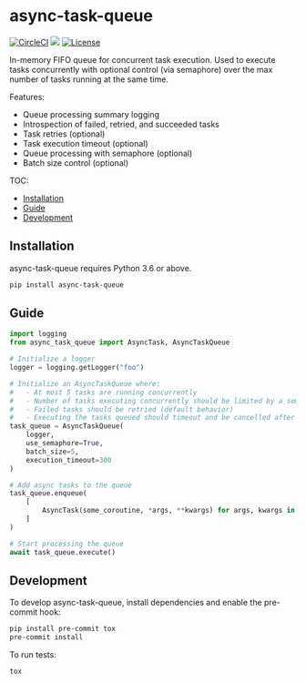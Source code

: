 # async-task-queue

[![CircleCI](https://circleci.com/gh/NarrativeScience/async-task-queue/tree/master.svg?style=shield)](https://circleci.com/gh/NarrativeScience/async-task-queue/tree/master) [![](https://img.shields.io/pypi/v/async-task-queue.svg)](https://pypi.org/pypi/async-task-queue/) [![License](https://img.shields.io/badge/License-BSD%203--Clause-blue.svg)](https://opensource.org/licenses/BSD-3-Clause)

In-memory FIFO queue for concurrent task execution. Used to execute tasks concurrently with optional control (via semaphore) over the max number of tasks running at the same time.

Features:

- Queue processing summary logging
- Introspection of failed, retried, and succeeded tasks
- Task retries (optional)
- Task execution timeout (optional)
- Queue processing with semaphore (optional)
- Batch size control (optional)

TOC:

- [Installation](#installation)
- [Guide](#guide)
- [Development](#development)

## Installation

async-task-queue requires Python 3.6 or above.

```bash
pip install async-task-queue
```

## Guide

```python
import logging
from async_task_queue import AsyncTask, AsyncTaskQueue

# Initialize a logger
logger = logging.getLogger("foo")

# Initialize an AsyncTaskQueue where:
#   - At most 5 tasks are running concurrently
#   - Number of tasks executing concurrently should be limited by a semaphore
#   - Failed tasks should be retried (default behavior)
#   - Executing the tasks queued should timeout and be cancelled after 5 minutes
task_queue = AsyncTaskQueue(
    logger,
    use_semaphore=True,
    batch_size=5,
    execution_timeout=300
)

# Add async tasks to the queue
task_queue.enqueue(
    [
        AsyncTask(some_coroutine, *args, **kwargs) for args, kwargs in some_args_kwargs
    ]
)

# Start processing the queue
await task_queue.execute()
```

## Development

To develop async-task-queue, install dependencies and enable the pre-commit hook:

```bash
pip install pre-commit tox
pre-commit install
```

To run tests:

```bash
tox
```
